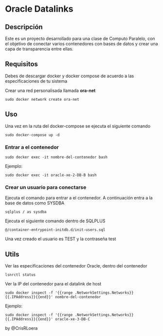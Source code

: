 # Oracle Datalinks


## Descripción

Este es un proyecto desarrollado para una clase de Computo Paralelo, con el objetivo de conectar varios contenedores con bases de datos y crear una capa de transparencia entre ellas.

## Requisitos

Debes de descargar docker y docker compose de acuerdo a las especificaciones de tu sistema

Crear una red personalisada llamada **ora-net**

```
sudo docker network create ora-net
```


## Uso

Una vez en la ruta del docker-compose se ejecuta el siguiente comando


```
sudo docker-compose up -d
```

### Entrar a el contenedor

```
sudo docker exec -it nombre-del-contenedor bash
```

Ejemplo:
```
sudo docker exec -it oracle-xe-2-DB-B bash
```

### Crear un usuario para conectarse

Ejecuta el comando para entrar a el contenedor.
A continuación entra a la base de datos como SYSDBA

```
sqlplus / as sysdba
```

Ejecuta el siguiente comando dentro de SQLPLUS

```
@/container-entrypoint-initdb.d/init-users.sql
```

Una vez creado el usuario es TEST y la contraseña test

## Utils

Ver las especificaciones del contenedor Oracle, dentro del contenedor

```
lsnrctl status
```

Ver la IP del contenedor para el datalink de host

```
sudo docker inspect -f '{{range .NetworkSettings.Networks}}{{.IPAddress}}{{end}}' nombre-del-contenedor
```

Ejemplo:
```
sudo docker inspect -f '{{range .NetworkSettings.Networks}}{{.IPAddress}}{{end}}' oracle-xe-3-DB-C
```

by @CrisRLoera